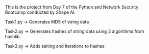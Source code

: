 This is the project from Day 7 of the Python and Network Security Bootcamp conducted by Shape AI.

Task1.py -> Generates MD5 of string data

Task2.py -> Generates hashes of string data using 3 algorithms from hashlib

Task3.py -> Adds salting and iterations to hashes
